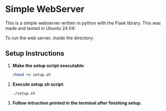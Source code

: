 
# Simple WebServer

This is a simple webserver written in python with the Flask library. This was made and tested in Ubuntu 24.04:

To run the web server, inside the directory:
## Setup Instructions

1. **Make the setup script executable**:

   ```bash
   chmod +x setup.sh
2. **Execute setup.sh script**:

   ```bash
   ./setup.sh

3. **Follow intruction printed in the terminal after finishing setup.**

